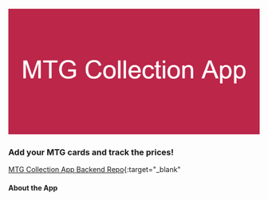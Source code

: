 ![Banner](/public/MTG_Collection_App_Banner.png)

### Add your MTG cards and track the prices!

[MTG Collection App Backend Repo](https://github.com/slandath/mtgCollectionBE){:target="_blank"

#### About the App
